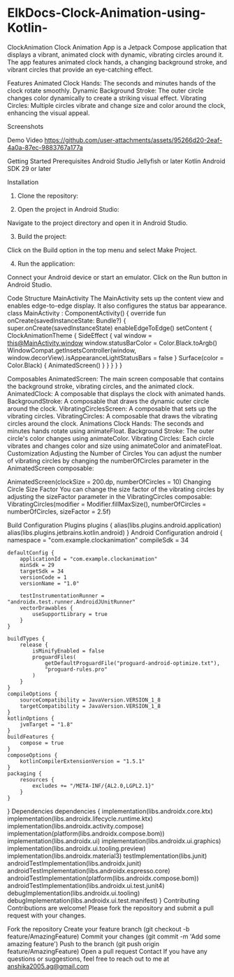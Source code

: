 # ElkDocs-Clock-Animation-using-Kotlin-
ClockAnimation
Clock Animation App is a Jetpack Compose application that displays a vibrant, animated clock with dynamic, vibrating circles around it. The app features animated clock hands, a changing background stroke, and vibrant circles that provide an eye-catching effect.

Features
Animated Clock Hands: The seconds and minutes hands of the clock rotate smoothly.
Dynamic Background Stroke: The outer circle changes color dynamically to create a striking visual effect.
Vibrating Circles: Multiple circles vibrate and change size and color around the clock, enhancing the visual appeal.

Screenshots

Demo Video
https://github.com/user-attachments/assets/95266d20-2eaf-4a0a-87ec-9883767a177a

Getting Started
Prerequisites
Android Studio Jellyfish or later
Kotlin
Android SDK 29 or later

Installation
1. Clone the repository:
   
2. Open the project in Android Studio:

 Navigate to the project directory and open it in Android Studio.

3. Build the project:

Click on the Build option in the top menu and select Make Project.

4. Run the application:

Connect your Android device or start an emulator. Click on the Run button in Android Studio.

Code Structure
MainActivity
The MainActivity sets up the content view and enables edge-to-edge display. It also configures the status bar appearance.
class MainActivity : ComponentActivity() {
    override fun onCreate(savedInstanceState: Bundle?) {
        super.onCreate(savedInstanceState)
        enableEdgeToEdge()
        setContent {
            ClockAnimationTheme {
                SideEffect {
                    val window = this@MainActivity.window
                    window.statusBarColor = Color.Black.toArgb()
                    WindowCompat.getInsetsController(window, window.decorView).isAppearanceLightStatusBars = false
                }
                Surface(color = Color.Black) {
                    AnimatedScreen()
                }
            }
        }
    }
}

Composables
AnimatedScreen: The main screen composable that contains the background stroke, vibrating circles, and the animated clock.
AnimatedClock: A composable that displays the clock with animated hands.
BackgroundStroke: A composable that draws the dynamic outer circle around the clock.
VibratingCirclesScreen: A composable that sets up the vibrating circles.
VibratingCircles: A composable that draws the vibrating circles around the clock.
Animations
Clock Hands: The seconds and minutes hands rotate using animateFloat.
Background Stroke: The outer circle's color changes using animateColor.
Vibrating Circles: Each circle vibrates and changes color and size using animateColor and animateFloat.
Customization
Adjusting the Number of Circles
You can adjust the number of vibrating circles by changing the numberOfCircles parameter in the AnimatedScreen composable:

AnimatedScreen(clockSize = 200.dp, numberOfCircles = 10)
Changing Circle Size Factor
You can change the size factor of the vibrating circles by adjusting the sizeFactor parameter in the VibratingCircles composable:
VibratingCircles(modifier = Modifier.fillMaxSize(), numberOfCircles = numberOfCircles, sizeFactor = 2.5f) 

Build Configuration
Plugins
plugins {
    alias(libs.plugins.android.application)
    alias(libs.plugins.jetbrains.kotlin.android)
}
Android Configuration
android {
    namespace = "com.example.clockanimation"
    compileSdk = 34

    defaultConfig {
        applicationId = "com.example.clockanimation"
        minSdk = 29
        targetSdk = 34
        versionCode = 1
        versionName = "1.0"

        testInstrumentationRunner = "androidx.test.runner.AndroidJUnitRunner"
        vectorDrawables {
            useSupportLibrary = true
        }
    }

    buildTypes {
        release {
            isMinifyEnabled = false
            proguardFiles(
                getDefaultProguardFile("proguard-android-optimize.txt"),
                "proguard-rules.pro"
            )
        }
    }
    compileOptions {
        sourceCompatibility = JavaVersion.VERSION_1_8
        targetCompatibility = JavaVersion.VERSION_1_8
    }
    kotlinOptions {
        jvmTarget = "1.8"
    }
    buildFeatures {
        compose = true
    }
    composeOptions {
        kotlinCompilerExtensionVersion = "1.5.1"
    }
    packaging {
        resources {
            excludes += "/META-INF/{AL2.0,LGPL2.1}"
        }
    }
}
Dependencies
dependencies {
    implementation(libs.androidx.core.ktx)
    implementation(libs.androidx.lifecycle.runtime.ktx)
    implementation(libs.androidx.activity.compose)
    implementation(platform(libs.androidx.compose.bom))
    implementation(libs.androidx.ui)
    implementation(libs.androidx.ui.graphics)
    implementation(libs.androidx.ui.tooling.preview)
    implementation(libs.androidx.material3)
    testImplementation(libs.junit)
    androidTestImplementation(libs.androidx.junit)
    androidTestImplementation(libs.androidx.espresso.core)
    androidTestImplementation(platform(libs.androidx.compose.bom))
    androidTestImplementation(libs.androidx.ui.test.junit4)
    debugImplementation(libs.androidx.ui.tooling)
    debugImplementation(libs.androidx.ui.test.manifest)
}
Contributing
Contributions are welcome! Please fork the repository and submit a pull request with your changes.

Fork the repository
Create your feature branch (git checkout -b feature/AmazingFeature)
Commit your changes (git commit -m 'Add some amazing feature')
Push to the branch (git push origin feature/AmazingFeature)
Open a pull request
Contact
If you have any questions or suggestions, feel free to reach out to me at anshika2005.ag@gmail.com


